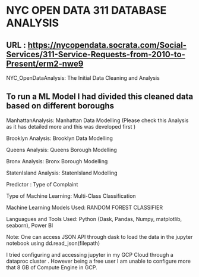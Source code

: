 # NYC OPEN DATA 311 DATABASE ANALYSIS
## URL :  https://nycopendata.socrata.com/Social-Services/311-Service-Requests-from-2010-to-Present/erm2-nwe9

NYC_OpenDataAnalysis: The Initial Data Cleaning and Analysis 

## To run a ML Model I had divided this cleaned data based on different boroughs

ManhattanAnalysis: Manhattan Data Modelling (Please check this Analysis as it has detailed more and this was developed first )

Brooklyn Analysis: Brooklyn Data Modelling 

Queens Analysis: Queens Borough Modelling 

Bronx Analysis: Bronx Borough Modelling

StatenIsland Analysis: StatenIsland Modelling



Predictor : Type of Complaint

Type of Machine Learning: Multi-Class Classification


Machine Learning Models Used: RANDOM FOREST CLASSIFIER

Languagues and Tools Used: Python (Dask, Pandas, Numpy, matplotlib, seaborn), Power BI


Note: One can access JSON API through dask to load the data in the jupyter notebook using dd.read_json(filepath)

I tried configuring and accessing jupyter in my GCP Cloud through a dataproc cluster . However being a free user I am unable to configure more that 8 GB of Compute Engine in GCP.
